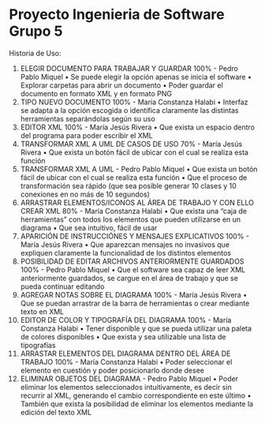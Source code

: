 Proyecto Ingenieria de Software Grupo 5
=======================================

Historia de Uso:

1. ELEGIR DOCUMENTO PARA TRABAJAR Y GUARDAR 100% - Pedro Pablo Miquel 
  • Se puede elegir la opción apenas se inicia el 
    software
  • Explorar carpetas para abrir un documento
  • Poder guardar el documento en formato XML 
    y en formato PNG
2. TIPO NUEVO DOCUMENTO 100% - María Constanza Halabi
  • Interfaz se adapta a la opción escogida o 
    identifica claramente las distintas 
    herramientas separándolas según su uso
3. EDITOR XML 100% - María Jesús Rivera
  • Que exista un espacio dentro del programa 
    para poder escribir el XML
4. TRANSFORMAR XML A UML DE CASOS DE USO 70% - María Jesús Rivera
  • Que exista un botón fácil de ubicar con el cual 
    se realiza esta función
5. TRANSFORMAR XML A UML - Pedro Pablo Miquel
  • Que exista un botón fácil de ubicar con el cual 
    se realiza esta función
  • Que el proceso de transformación sea rápido 
    (que sea posible generar 10 clases y 10 
    conexiones en no más de 10 segundos)
6. ARRASTRAR ELEMENTOS/ICONOS AL ÁREA DE TRABAJO Y CON ELLO CREAR XML 80% - María Constanza Halabi
  • Que exista una “caja de herramientas” con 
    todos los elementos que pueden utilizarse en 
    un diagrama
  • Que sea intuitivo, fácil de usar
7. APARICIÓN DE INSTRUCCIÓNES Y MENSAJES EXPLICATIVOS 100% - María Jesús Rivera
  • Que aparezcan mensajes no invasivos que 
    expliquen claramente la funcionalidad de los 
    distintos elementos
8. POSIBILIDAD DE EDITAR ARCHIVOS ANTERIORMENTE GUARDADOS 100% - Pedro Pablo Miquel
  • Que el software sea capaz de leer XML 
    anteriormente guardados, se cargue en el área 
    de trabajo y que se pueda continuar editando
9. AGREGAR NOTAS SOBRE EL DIAGRAMA 100% - María Jesús Rivera
  • Que se puedan arrastrar de la barra de 
    herramientas o crear mediante texto en XML
10. EDITOR DE COLOR Y TIPOGRAFÍA DEL DIAGRAMA 100% - María Constanza Halabi
  • Tener disponible y que se pueda utilizar una 
    paleta de colores disponibles
  • Que exista y sea utilizable una lista de 
    tipografías
11. ARRASTAR ELEMENTOS DEL DIAGRAMA DENTRO DEL ÁREA DE TRABAJO 100% - María Constanza Halabi
  • Poder seleccionar el elemento en cuestión y 
    poder posicionarlo donde desee
12. ELIMINAR OBJETOS DEL DIAGRAMA - Pedro Pablo Miquel
  • Poder eliminar los elementos seleccionados 
    intuitivamente, es decir sin recurrir al XML, 
    generando el cambio correspondiente en este 
    último
  • También que exista la posibilidad de eliminar 
    los elementos mediante la edición del texto 
    XML
